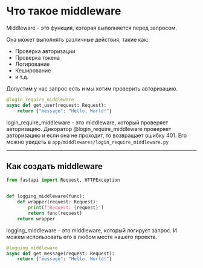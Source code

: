 # Что такое middleware

Middleware - это функция, которая
выполняется перед запросом.

Она может выполнять различные действия, такие как:

- Проверка авторизации
- Проверка токена
- Логирование
- Кеширование
- и т.д.

Допустим у нас запрос есть и мы хотим проверить авторизацию.

```python
@login_require_middleware
async def get_user(request: Request):
    return {"message": "Hello, World!"}
```

login_require_middleware - это middleware, который проверяет авторизацию. Дикоратор @login_require_middleware проверяет авторизацию и если она не проходит, то возвращает ошибку 401.
Его можно увидеть в `app/middlewares/login_require_middleware.py`

---

## Как создать middleware

```python
from fastapi import Request, HTTPException


def logging_middleware(func):
    def wrapper(request: Request):
        print(f"Request: {request}")
        return func(request)
    return wrapper

```

logging_middleware - это middleware, который логирует запрос. И можем использовать его в любом месте нашего проекта.

```python
@logging_middleware
async def get_message(request: Request):
    return {"message": "Hello, World!"}
```

